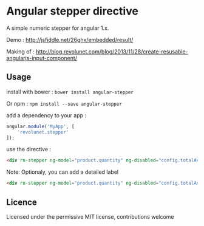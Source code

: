 # Angular stepper directive

A simple numeric stepper for angular 1.x.

Demo : http://jsfiddle.net/26ghx/embedded/result/

Making of : http://blog.revolunet.com/blog/2013/11/28/create-resusable-angularjs-input-component/

## Usage

install with bower : `bower install angular-stepper`

Or npm : `npm install --save angular-stepper`

add a dependency to your app :
```javascript
angular.module('MyApp', [
    'revolunet.stepper'
]);
```
use the directive :
```html
<div rn-stepper ng-model="product.quantity" ng-disabled="config.totalAvailable < 1" min="config.min" max="config.max"></div>
```
Note: Optionaly, you can add a detailed label
```html
<div rn-stepper ng-model="product.quantity" ng-disabled="config.totalAvailable < 1" min="config.min" max="config.max" label="point"></div>
```

## Licence
Licensed under the permissive MIT license, contributions welcome

